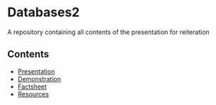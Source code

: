 # Databases2
A repository containing all contents of the presentation for reiteration

## Contents

- [Presentation](https://github.com/AnnaZhakhyan/Databases2/blob/main/Presentation/pp.pdf)
- [Demonstration](./Demonstration/Practical.md)
- [Factsheet](https://github.com/AnnaZhakhyan/Databases2/blob/main/Factsheet/factsheet.pdf)
- [Resources](https://github.com/AnnaZhakhyan/Databases2/blob/main/Resources/resources.md)
